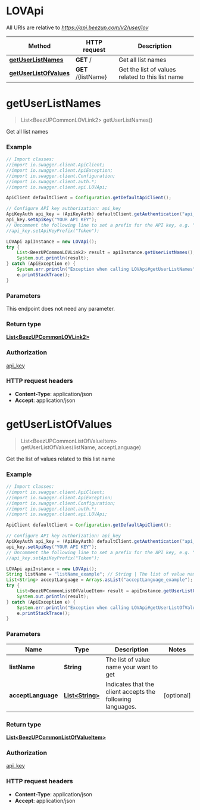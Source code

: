 # LOVApi

All URIs are relative to *https://api.beezup.com/v2/user/lov*

Method | HTTP request | Description
------------- | ------------- | -------------
[**getUserListNames**](LOVApi.md#getUserListNames) | **GET** / | Get all list names
[**getUserListOfValues**](LOVApi.md#getUserListOfValues) | **GET** /{listName} | Get the list of values related to this list name


<a name="getUserListNames"></a>
# **getUserListNames**
> List&lt;BeezUPCommonLOVLink2&gt; getUserListNames()

Get all list names

### Example
```java
// Import classes:
//import io.swagger.client.ApiClient;
//import io.swagger.client.ApiException;
//import io.swagger.client.Configuration;
//import io.swagger.client.auth.*;
//import io.swagger.client.api.LOVApi;

ApiClient defaultClient = Configuration.getDefaultApiClient();

// Configure API key authorization: api_key
ApiKeyAuth api_key = (ApiKeyAuth) defaultClient.getAuthentication("api_key");
api_key.setApiKey("YOUR API KEY");
// Uncomment the following line to set a prefix for the API key, e.g. "Token" (defaults to null)
//api_key.setApiKeyPrefix("Token");

LOVApi apiInstance = new LOVApi();
try {
    List<BeezUPCommonLOVLink2> result = apiInstance.getUserListNames();
    System.out.println(result);
} catch (ApiException e) {
    System.err.println("Exception when calling LOVApi#getUserListNames");
    e.printStackTrace();
}
```

### Parameters
This endpoint does not need any parameter.

### Return type

[**List&lt;BeezUPCommonLOVLink2&gt;**](BeezUPCommonLOVLink2.md)

### Authorization

[api_key](../README.md#api_key)

### HTTP request headers

 - **Content-Type**: application/json
 - **Accept**: application/json

<a name="getUserListOfValues"></a>
# **getUserListOfValues**
> List&lt;BeezUPCommonListOfValueItem&gt; getUserListOfValues(listName, acceptLanguage)

Get the list of values related to this list name

### Example
```java
// Import classes:
//import io.swagger.client.ApiClient;
//import io.swagger.client.ApiException;
//import io.swagger.client.Configuration;
//import io.swagger.client.auth.*;
//import io.swagger.client.api.LOVApi;

ApiClient defaultClient = Configuration.getDefaultApiClient();

// Configure API key authorization: api_key
ApiKeyAuth api_key = (ApiKeyAuth) defaultClient.getAuthentication("api_key");
api_key.setApiKey("YOUR API KEY");
// Uncomment the following line to set a prefix for the API key, e.g. "Token" (defaults to null)
//api_key.setApiKeyPrefix("Token");

LOVApi apiInstance = new LOVApi();
String listName = "listName_example"; // String | The list of value name your want to get
List<String> acceptLanguage = Arrays.asList("acceptLanguage_example"); // List<String> | Indicates that the client accepts the following languages.
try {
    List<BeezUPCommonListOfValueItem> result = apiInstance.getUserListOfValues(listName, acceptLanguage);
    System.out.println(result);
} catch (ApiException e) {
    System.err.println("Exception when calling LOVApi#getUserListOfValues");
    e.printStackTrace();
}
```

### Parameters

Name | Type | Description  | Notes
------------- | ------------- | ------------- | -------------
 **listName** | **String**| The list of value name your want to get |
 **acceptLanguage** | [**List&lt;String&gt;**](String.md)| Indicates that the client accepts the following languages. | [optional]

### Return type

[**List&lt;BeezUPCommonListOfValueItem&gt;**](BeezUPCommonListOfValueItem.md)

### Authorization

[api_key](../README.md#api_key)

### HTTP request headers

 - **Content-Type**: application/json
 - **Accept**: application/json

